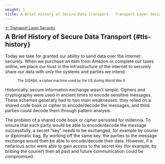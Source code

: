 ```yaml
---
weight: 1
title: A Brief History of Secure Data Transport - Transport Layer Security
---
```


<div style="font-size: 0.9em; margin-bottom: -20px;"><a href="/books/api-security/tls/">&larr; Transport Layer Security</a></div>

## A Brief History of Secure Data Transport {#tls-history}

Today we take for granted our ability to send data over the internet securely. When we purchase an item from Amazon or complete our taxes online, we place our trust in the infrastructure of the internet to securely share our data with only the systems and parties we intend.

<figure id="fig_tls_siggaba">
  <img /assets/img/books/SIGABA-labelled-2.jpg" alt=""/>
  <figcaption style="font-size: 0.8em;">The SIGABA, a cipher machine used by the US during World War II</figcaption>
</figure>

Historically, secure information exchange wasn't simple. Ciphers and cryptography were used in ancient times to encode sensitive messages. These schemes generally had to two main weaknesses: they relied on a shared code book or cipher to encode/decode the messages, and third parties could decode them through pattern analysis.

The problem of a shared code book or cipher persisted for millennia. To ensure that each party would be able to encode/decode the message successfully, a secret "key" needs to be exchanged, for example by courier or diplomatic bag. By working off the same key, the parties to the message exchange would then be able to encode/decode their data. However, if a nefarious actor were able to gain access to the secret key (for example, by bribing the courier) then all past and future communication could be compromised.
